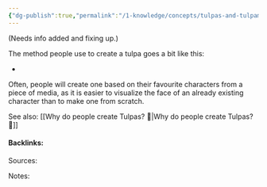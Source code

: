 ```yaml
---
{"dg-publish":true,"permalink":"/1-knowledge/concepts/tulpas-and-tulpamancy/creating-a-tulpa/"}
---
```


 (Needs info added and fixing up.)

The method people use to create a tulpa goes a bit like this:

-

Often, people will create one based on their favourite characters from a piece of media, as it is easier to visualize the face of an already existing character than to make one from scratch.

See also:
[[Why do people create Tulpas? 🌱\|Why do people create Tulpas? 🌱]]

#### Backlinks:
Sources:


Notes:
